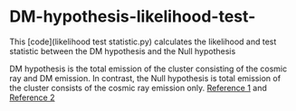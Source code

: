 # DM-hypothesis-likelihood-test-

This [code](likelihood test statistic.py) calculates the likelihood and test statistic between the DM hypothesis and the Null hypothesis

DM hypothesis is the total emission of the cluster consisting of the cosmic ray and DM emission. In contrast, the Null hypothesis is total emission of the cluster consists of the cosmic ray emission only. [Reference 1](https://doi.org/10.1093/mnras/staa2895) and [Reference 2](https://doi.org/10.1016/j.dark.2024.101449)
